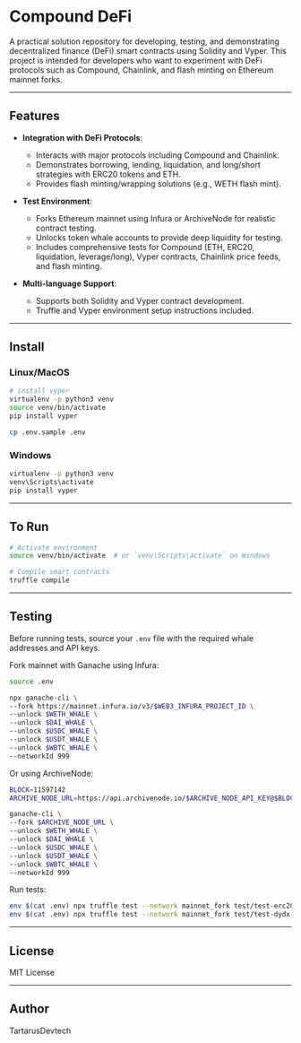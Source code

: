 # Compound DeFi

A practical solution repository for developing, testing, and demonstrating decentralized finance (DeFi) smart contracts using Solidity and Vyper. This project is intended for developers who want to experiment with DeFi protocols such as Compound, Chainlink, and flash minting on Ethereum mainnet forks.

---

## Features

- **Integration with DeFi Protocols**: 
  - Interacts with major protocols including Compound and Chainlink.
  - Demonstrates borrowing, lending, liquidation, and long/short strategies with ERC20 tokens and ETH.
  - Provides flash minting/wrapping solutions (e.g., WETH flash mint).

- **Test Environment**:
  - Forks Ethereum mainnet using Infura or ArchiveNode for realistic contract testing.
  - Unlocks token whale accounts to provide deep liquidity for testing.
  - Includes comprehensive tests for Compound (ETH, ERC20, liquidation, leverage/long), Vyper contracts, Chainlink price feeds, and flash minting.

- **Multi-language Support**:
  - Supports both Solidity and Vyper contract development.
  - Truffle and Vyper environment setup instructions included.

---

## Install

### Linux/MacOS

```bash
# install vyper
virtualenv -p python3 venv
source venv/bin/activate
pip install vyper

cp .env.sample .env
```

### Windows

```bash
virtualenv -p python3 venv
venv\Scripts\activate
pip install vyper
```

---

## To Run

```bash
# Activate environment
source venv/bin/activate  # or `venv\Scripts\activate` on Windows

# Compile smart contracts
truffle compile
```

---

## Testing

Before running tests, source your `.env` file with the required whale addresses and API keys.

Fork mainnet with Ganache using Infura:

```bash
source .env

npx ganache-cli \
--fork https://mainnet.infura.io/v3/$WEB3_INFURA_PROJECT_ID \
--unlock $WETH_WHALE \
--unlock $DAI_WHALE \
--unlock $USDC_WHALE \
--unlock $USDT_WHALE \
--unlock $WBTC_WHALE \
--networkId 999
```

Or using ArchiveNode:

```bash
BLOCK=11597142
ARCHIVE_NODE_URL=https://api.archivenode.io/$ARCHIVE_NODE_API_KEY@$BLOCK

ganache-cli \
--fork $ARCHIVE_NODE_URL \
--unlock $WETH_WHALE \
--unlock $DAI_WHALE \
--unlock $USDC_WHALE \
--unlock $USDT_WHALE \
--unlock $WBTC_WHALE \
--networkId 999
```

Run tests:

```bash
env $(cat .env) npx truffle test --network mainnet_fork test/test-erc20.js
env $(cat .env) npx truffle test --network mainnet_fork test/test-dydx-solo-margin.js
```


---

## License

MIT License

---

## Author

TartarusDevtech
